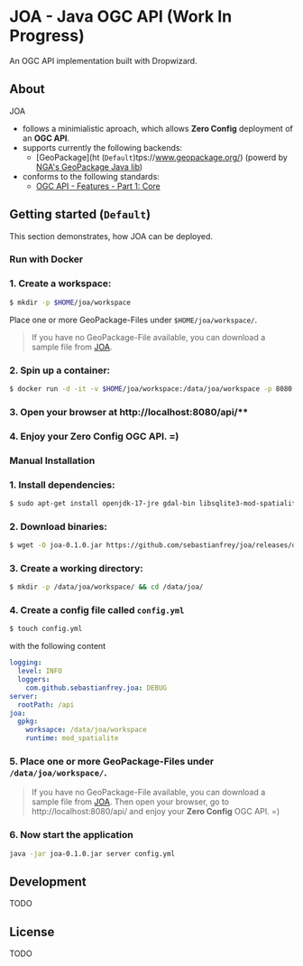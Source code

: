 # JOA - Java OGC API (Work In Progress)

An OGC API implementation built with Dropwizard.

## About

JOA

- follows a minimialistic aproach, which allows **Zero Config** deployment of an **OGC API**.
- supports currently the following backends:
  - [GeoPackage](ht (`Default`)tps://www.geopackage.org/) (powerd by [NGA's GeoPackage Java lib](https://github.com/ngageoint/geopackage-java))
- conforms to the following standards:
  - [OGC API - Features - Part 1: Core](http://docs.opengeospatial.org/is/17-069r3/17-069r3.html)

## Getting started (`Default`)

This section demonstrates, how JOA can be deployed.

### Run with Docker

### 1. Create a workspace:

```bash
$ mkdir -p $HOME/joa/workspace
```

Place one or more GeoPackage-Files under `$HOME/joa/workspace/`.

> If you have no GeoPackage-File available, you can download a sample file from [JOA](https://github.com/sebastianfrey/joa/raw/main/data/example.gpkg).

### 2. Spin up a container:

```bash
$ docker run -d -it -v $HOME/joa/workspace:/data/joa/workspace -p 8080:8080 sfrey/joa:0.1.0
```
### 3. Open your browser at http://localhost:8080/api/**

### 4. Enjoy your **Zero Config** OGC API. =)


### Manual Installation

### 1. Install dependencies:

```bash
$ sudo apt-get install openjdk-17-jre gdal-bin libsqlite3-mod-spatialite
```

### 2. Download binaries:

```bash
$ wget -O joa-0.1.0.jar https://github.com/sebastianfrey/joa/releases/download/v0.1.0/joa-0.1.0.jar
```

### 3. Create a working directory:

```bash
$ mkdir -p /data/joa/workspace/ && cd /data/joa/
```

### 4. Create a config file called `config.yml`

```bash
$ touch config.yml
```

with the following content

```yml
logging:
  level: INFO
  loggers:
    com.github.sebastianfrey.joa: DEBUG
server:
  rootPath: /api
joa:
  gpkg:
    worksapce: /data/joa/workspace
    runtime: mod_spatialite
```

### 5. Place one or more GeoPackage-Files under `/data/joa/workspace/`.

> If you have no GeoPackage-File available, you can download a sample file from [JOA](https://github.com/sebastianfrey/joa/raw/main/data/example.gpkg).
Then open your browser, go to http://localhost:8080/api/ and enjoy your **Zero Config** OGC API. =)

### 6. Now start the application

```bash
java -jar joa-0.1.0.jar server config.yml
```

## Development

TODO

## License

TODO

